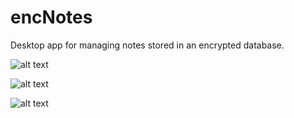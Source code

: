 # encNotes
Desktop app for managing notes stored in an encrypted database.

![alt text](https://image.ibb.co/d9k4kw/Login.png)


![alt text](https://image.ibb.co/hdcTCb/Home.png)


![alt text](https://image.ibb.co/hBM5sb/Encrypted_Data.png)
